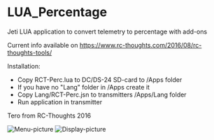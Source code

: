 # LUA_Percentage
Jeti LUA application to convert telemetry to percentage with add-ons 

Current info available on https://www.rc-thoughts.com/2016/08/rc-thoughts-tools/

Installation:
- Copy RCT-Perc.lua to DC/DS-24 SD-card to /Apps folder
- If you have no "Lang" folder in /Apps create it
- Copy Lang/RCT-Perc.jsn to transmitters /Apps/Lang folder
- Run application in transmitter

Tero from RC-Thoughts 2016

![Menu-picture](https://www.rc-thoughts.com/wp-content/uploads/2016/08/rc-thoughts_tools_08.png) ![Display-picture](https://www.rc-thoughts.com/wp-content/uploads/2016/08/rc-thoughts_tools_29.png)
